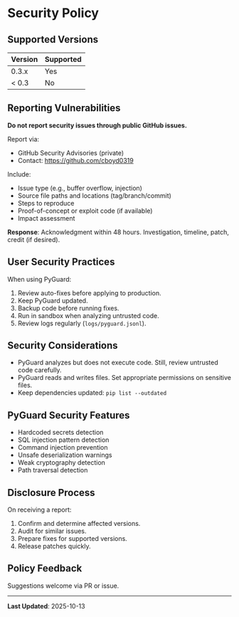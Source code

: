 # Security Policy

## Supported Versions

| Version | Supported |
|---------|-----------|
| 0.3.x   | Yes       |
| < 0.3   | No        |

## Reporting Vulnerabilities

**Do not report security issues through public GitHub issues.**

Report via:
- GitHub Security Advisories (private)
- Contact: https://github.com/cboyd0319

Include:
- Issue type (e.g., buffer overflow, injection)
- Source file paths and locations (tag/branch/commit)
- Steps to reproduce
- Proof-of-concept or exploit code (if available)
- Impact assessment

**Response**: Acknowledgment within 48 hours. Investigation, timeline, patch, credit (if desired).

## User Security Practices

When using PyGuard:
1. Review auto-fixes before applying to production.
2. Keep PyGuard updated.
3. Backup code before running fixes.
4. Run in sandbox when analyzing untrusted code.
5. Review logs regularly (`logs/pyguard.jsonl`).

## Security Considerations

- PyGuard analyzes but does not execute code. Still, review untrusted code carefully.
- PyGuard reads and writes files. Set appropriate permissions on sensitive files.
- Keep dependencies updated: `pip list --outdated`

## PyGuard Security Features

- Hardcoded secrets detection
- SQL injection pattern detection
- Command injection prevention
- Unsafe deserialization warnings
- Weak cryptography detection
- Path traversal detection

## Disclosure Process

On receiving a report:
1. Confirm and determine affected versions.
2. Audit for similar issues.
3. Prepare fixes for supported versions.
4. Release patches quickly.

## Policy Feedback

Suggestions welcome via PR or issue.

---

**Last Updated**: 2025-10-13
